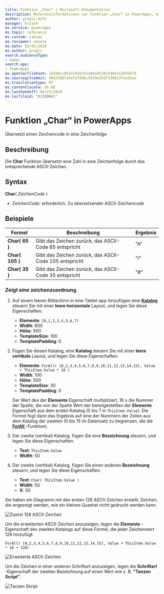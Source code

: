 ```yaml
---
title: Funktion „Char“ | Microsoft-Dokumentation
description: Referenzinformationen zur Funktion „Char“ in PowerApps, einschließlich Syntax und Beispielen
author: gregli-msft
manager: kvivek
ms.service: powerapps
ms.topic: reference
ms.custom: canvas
ms.reviewer: anneta
ms.date: 03/01/2019
ms.author: gregli
search.audienceType:
- maker
search.app:
- PowerApps
ms.openlocfilehash: 1b598cc863ec01bcb2a66a9510cb48ec5203e679
ms.sourcegitcommit: 4042388fa5e7ef50bc59f9e35df330613fea29ae
ms.translationtype: MT
ms.contentlocale: de-DE
ms.lasthandoff: 04/23/2019
ms.locfileid: "61559661"
---
```

# <a name="char-function-in-powerapps"></a>Funktion „Char“ in PowerApps

Übersetzt einen Zeichencode in eine Zeichenfolge

## <a name="description"></a>Beschreibung

Die **Char** Funktion übersetzt eine Zahl in eine Zeichenfolge durch das entsprechende ASCII-Zeichen.

## <a name="syntax"></a>Syntax

**Char**( *ZeichenCode* )

- *ZeichenCode*: erforderlich. Zu übersetzender ASCII-Zeichencode

## <a name="examples"></a>Beispiele

| Formel | Beschreibung | Ergebnis |
| --- | --- | --- |
| **Char( 65 )** |Gibt das Zeichen zurück, das ASCII-Code 65 entspricht |"A" |
| **Char( 105 )** |Gibt das Zeichen zurück, das ASCII-Code 105 entspricht |"i" |
| **Char( 35 )** |Gibt das Zeichen zurück, das ASCII-Code 35 entspricht |"#" |

### <a name="display-a-character-map"></a>Zeigt eine zeichenzuordnung

1. Auf einem leeren Bildschirm in eine Tablet-app hinzufügen eine [ **Katalog** ](../controls/control-gallery.md) steuern Sie mit einer **leere horizontale** Layout, und legen Sie diese Eigenschaften:

    - **Elemente**: `[0,1,2,3,4,5,6,7]`
    - **Width**: 800
    - **Höhe**: 500
    - **TemplateSize**: 100
    - **TemplatePadding**: 0

1. Fügen Sie diesen Katalog, eine **Katalog** steuern Sie mit einer **leere vertikale** Layout, und legen Sie diese Eigenschaften:

    - **Elemente**: `ForAll( [0,2,3,4,5,6,7,8,9,10,11,12,13,14,15], Value + ThisItem.Value * 16 )`
    - **Width**: 100
    - **Höhe**: 500
    - **TemplateSize**: 30
    - **TemplatePadding**: 0

    Der Wert des der **Elemente** Eigenschaft multipliziert, 16 x die Nummer der Spalte, die von der Spalte Wert der bereitgestellten der **Elemente** Eigenschaft aus dem ersten Katalog (0 bis 7 in `ThisItem.Value`). Die Formel fügt dann das Ergebnis auf eine der Nummern der Zeilen aus dem Katalog der zweiten (0 bis 15 im Datensatz zu begrenzen, die die [ **ForAll** ](function-forall.md) -Funktion).

1. Der zweite (vertikal) Katalog, fügen Sie eine **Bezeichnung** steuern, und legen Sie diese Eigenschaften:

    - **Text**: `ThisItem.Value`
    - **Width**: 50

1. Der zweite (vertikal) Katalog, fügen Sie einen anderen **Bezeichnung** steuern, und legen Sie diese Eigenschaften:

    - **Text**: `Char( ThisItem.Value )`
    - **Width**: 50
    - **X**: 50

Sie haben ein Diagramm mit den ersten 128 ASCII-Zeichen erstellt. Zeichen, die angezeigt werden, wie ein kleines Quadrat nicht gedruckt werden kann.

![Zuerst 128 ASCII-Zeichen](media/function-char/chart-lower.png)

Um die erweiterten ASCII-Zeichen anzuzeigen, legen die **Elemente** -Eigenschaft des zweiten Katalogs auf diese Formel, die jeder Zeichenwert 128 hinzufügt:

`ForAll( [0,2,3,4,5,6,7,8,9,10,11,12,13,14,15], Value + ThisItem.Value * 16 + 128)`

![Erweiterte ASCII-Zeichen](media/function-char/chart-higher.png)

Um die Zeichen in einer anderen Schriftart anzuzeigen, legen die **Schriftart** -Eigenschaft der zweiten Bezeichnung auf einen Wert wie z. B. **"Tanzen Script"**.

![Tanzen Skript](media/function-char/chart-higher-dancing-script.png)
